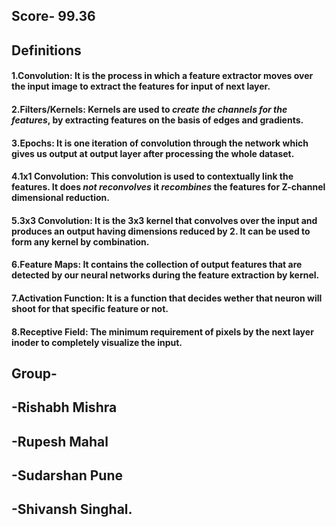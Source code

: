 ## Score- 99.36

## Definitions

#### 1.Convolution: It is the process in which a feature extractor moves over the input image to extract the features for input of next layer.

#### 2.Filters/Kernels: Kernels are used to *create the channels for the features*, by extracting features on the basis of **edges and gradients**.

#### 3.Epochs: It is one iteration of convolution through the network which gives us output at output layer after processing the whole dataset.

#### 4.1x1 Convolution: This convolution is used to **contextually link** the features. It does *not reconvolves* it *recombines* the features for **Z-channel dimensional reduction**.

#### 5.3x3 Convolution: It is the 3x3 kernel that convolves over the input and produces an output having dimensions reduced by 2. It can be used to form any kernel by combination.

#### 6.Feature Maps: It contains the collection of output features that are detected by our neural networks during the feature extraction by kernel.

#### 7.Activation Function: It is a function that decides wether that neuron will shoot for that specific feature or not.

#### 8.Receptive Field: The minimum requirement of pixels by the next layer inoder to completely visualize the input.

## Group- 
## -Rishabh Mishra
## -Rupesh Mahal
## -Sudarshan Pune
## -Shivansh Singhal.
